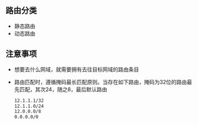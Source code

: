 ## 路由分类

- 静态路由
- 动态路由

## 注意事项

- 想要去什么网域，就需要拥有去往目标网域的路由条目

- 路由匹配时，遵循掩码最长匹配原则。当存在如下路由，掩码为32位的路由最先匹配，其次24，随之8，最后默认路由

  ```bash
  12.1.1.1/32
  12.1.1.0/24
  12.0.0.0/8
  0.0.0.0/0
  ```

  

